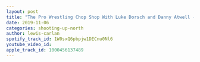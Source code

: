 ```yaml
---
layout: post
title: "The Pro Wrestling Chop Shop With Luke Dorsch and Danny Atwell - The Invasion Episode"
date: 2019-11-06
categories: shooting-up-north
author: lewis-carlan
spotify_track_id: 1W0sxQ6pbpjw1DECnu0Nl6
youtube_video_id: 
apple_track_id: 1000456137489
---
```

